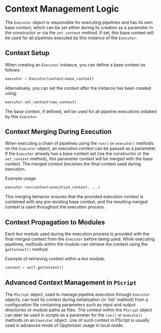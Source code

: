 
# Context Management Logic

The `Executor` object is responsible for executing pipelines and has its own base context, which can be set either during its creation as a parameter in the constructor or via the `set_context` method. If set, this base context will be used for all pipelines executed by this instance of the `Executor`.

## Context Setup

When creating an `Executor` instance, you can define a base context as follows:

```python
executor = Executor(context=base_context)
```

Alternatively, you can set the context after the instance has been created using:

```python
executor.set_context(new_context)
```

The base context, if defined, will be used for all pipeline executions initiated by this `Executor`.

## Context Merging During Execution

When executing a chain of pipelines using the `run()` or `execute()` methods on the `Executor` object, an execution context can be passed as a parameter. If the `Executor` already has a base context set (via the constructor or the `set_context` method), this parameter context will be merged with the base context. The merged context becomes the final context used during execution.

Example usage:

```python
executor.run(context=execution_context, ...)
```

This merging behavior ensures that the provided execution context is combined with any pre-existing base context, and the resulting merged context is used throughout the execution process.

## Context Propagation to Modules

Each `Mod` module used during the execution process is provided with the final merged context from the `Executor` before being used. While executing pipelines, methods within the module can retrieve the context using the `getContext()` method.

Example of retrieving context within a `Mod` module:

```python
context = self.getContext()
```

## Advanced Context Management in `PScript`

The `PScript` object, used to manage pipeline execution through `Executor` objects, can load its context during initialization (in 'Init' method) from a configuration file containing parameters such as input and output directories or module paths as files. The context within the `PScript` object can later be used in scripts as a parameter for the `run()` or `execute()` methods on an `Executor` object. Use of such context in PScript is usually used in advanced mode of Opptimizer usage in local mode.

